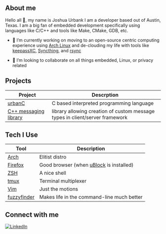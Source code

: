 <!--
**JBank25/JBank25** is a ✨ _special_ ✨ repository because its `README.md` (this file) appears on your GitHub profile.

Here are some ideas to get you started:

- 🔭 I’m currently working on ...
- 🌱 I’m currently learning ...
- 👯 I’m looking to collaborate on ...
- 🤔 I’m looking for help with ...
- 💬 Ask me about ...
- 📫 How to reach me: ...
- 😄 Pronouns: ...
- ⚡ Fun fact: ...
-->

## About me
Hello all 👋, my name is Joshua Urbank I am a developer based out of Austin,
Texas. I am a big fan of embedded development specifically using languages like
C/C++ and tools like Make, CMake, GDB, etc.

- 🔭 I’m currently working on moving to an open-source centric computing
experience using [Arch Linux](https://archlinux.org/) and de-clouding my life
with tools like [keepassXC](https://keepassxc.org/),
[Syncthing](https://syncthing.net/), and
[rsync](https://linux.die.net/man/1/rsync)

- 👯 I’m looking to collaborate on all things embedded, Linux, or privacy related

## Projects
| Project | Descrption |
| -------- | ------- |
| [urbanC](https://github.com/JBank25/urbanC)| C based interpreted programming language |
| [C++ messaging library](https://github.com/JBank25/Server-Client-Network)| library allowing creation of custom message types in client/server framework|

## Tech I Use
| Tool     | Description |
| -------- | ------- |
| [Arch](https://archlinux.org/)  | Elitist distro     |
| [Firefox](https://www.mozilla.org/en-US/firefox/new/?xv=refresh-new&v=a)  | Good browser (when [uBlock](https://ublockorigin.com/) is installed)|
| [ZSH](https://www.zsh.org/)  | A nice shell     |
| [tmux](https://github.com/tmux/tmux/wiki)  | Terminal multiplexer     |
| [Vim](https://www.vim.org/)    | Just the motions    |
| [fuzzyfinder](https://junegunn.github.io/fzf/)    | Makes life in the command-line much better|

## Connect with me
[![LinkedIn](https://img.shields.io/badge/LinkedIn-0077B5?style=for-the-badge&logo=linkedin&logoColor=white)](https://www.linkedin.com/in/joshua-urbank)

